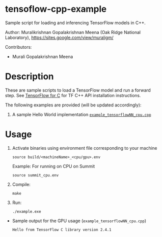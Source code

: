 # tensoflow-cpp-example

Sample script for loading and inferencing TensorFlow models in C++.

Author: Muralikrishnan Gopalakrishnan Meena (Oak Ridge National Laboratory), https://sites.google.com/view/muraligm/

Contributors:
* Murali Gopalakrishnan Meena

# Description

These are sample scripts to load a TensorFlow model and run a forward step. See [TensorFlow for C](https://www.tensorflow.org/install/lang_c) for TF C++ API installation instructions.

The following examples are provided (will be updated accordingly):
1. A sample Hello World implementation [`example_tensorflowNN_cpu.cpp`](example_tensorflowNN_cpu.cpp)

# Usage

1. Activate binaries using environment file corresponding to your machine
    ```
    source build/<machineName>_<cpu/gpu>.env
    ```
    Example: For running on CPU on Summit
    ```
    source summit_cpu.env
    ```
2. Compile: 
    ```
    make
    ```
3. Run:
    ```
    ./example.exe
    ```
    
* Sample output for the GPU usage (`example_tensorflowNN_cpu.cpp`)
  ```
  Hello from TensorFlow C library version 2.4.1
  ```


